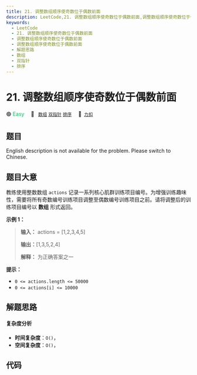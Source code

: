 ```yaml
---
title: 21. 调整数组顺序使奇数位于偶数前面
description: LeetCode,21. 调整数组顺序使奇数位于偶数前面,调整数组顺序使奇数位于偶数前面,调整数组顺序使奇数位于偶数前面,解题思路,数组,双指针,排序
keywords:
  - LeetCode
  - 21. 调整数组顺序使奇数位于偶数前面
  - 调整数组顺序使奇数位于偶数前面
  - 调整数组顺序使奇数位于偶数前面
  - 解题思路
  - 数组
  - 双指针
  - 排序
---
```


# 21. 调整数组顺序使奇数位于偶数前面

🟢 <font color=#15bd66>Easy</font>&emsp; 🔖&ensp; [`数组`](/tag/array.md) [`双指针`](/tag/two-pointers.md) [`排序`](/tag/sorting.md)&emsp; 🔗&ensp;[`力扣`](https://leetcode.cn/problems/diao-zheng-shu-zu-shun-xu-shi-qi-shu-wei-yu-ou-shu-qian-mian-lcof)

## 题目

English description is not available for the problem. Please switch to
Chinese.


## 题目大意

教练使用整数数组 `actions`
记录一系列核心肌群训练项目编号。为增强训练趣味性，需要将所有奇数编号训练项目调整至偶数编号训练项目之前。请将调整后的训练项目编号以 **数组** 形式返回。



**示例 1：**

> 
> 
> 
> 
> 
> **输入：** actions = [1,2,3,4,5]
> 
> **输出：**[1,3,5,2,4] 
> 
> **解释：** 为正确答案之一



**提示：**

  * `0 <= actions.length <= 50000`
  * `0 <= actions[i] <= 10000`




## 解题思路

#### 复杂度分析

- **时间复杂度**：`O()`，
- **空间复杂度**：`O()`，

## 代码

```javascript

```